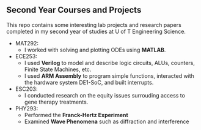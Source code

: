 ## Second Year Courses and Projects

This repo contains some interesting lab projects and research papers completed in my second year of studies at U of T Engineering Science.

* MAT292:
  * I worked with solving and plotting ODEs using **MATLAB**.
* ECE253: 
  * I used **Verilog** to model and describe logic circuits, ALUs, counters, Finite State Machines, etc.
  * I used **ARM Assembly** to program simple functions, interacted with the hardware system DE1-SoC, and built interrupts.
* ESC203:
  * I conducted research on the equity issues surrouding access to gene therapy treatments.
* PHY293:
  * Performed the **Franck-Hertz Experiment**
  * Examined **Wave Phenomena** such as diffraction and interference
